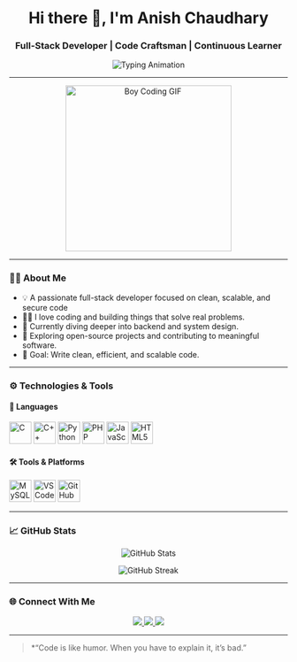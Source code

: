 <!-- GitHub Profile README -->

<h1 align="center">Hi there 👋, I'm Anish Chaudhary</h1>
<h3 align="center">Full-Stack Developer | Code Craftsman | Continuous Learner</h3>

<p align="center">
  <img src="https://readme-typing-svg.demolab.com?font=Fira+Code&size=22&pause=1000&color=36BCF7&center=true&width=480&lines=Turning+ideas+into+reality+with+code.;Building+scalable+solutions." alt="Typing Animation" />
</p>

---

<p align="center">
  <img src="https://media.giphy.com/media/qgQUggAC3Pfv687qPC/giphy.gif" width="300" alt="Boy Coding GIF" />
</p>

---

### 👨‍💻 About Me

- 💡 A passionate full-stack developer focused on clean, scalable, and secure code
- 👨‍💻 I love coding and building things that solve real problems.
- 🌱 Currently diving deeper into backend and system design.
- 🚀 Exploring open-source projects and contributing to meaningful software.
- 🎯 Goal: Write clean, efficient, and scalable code.
  
---

### ⚙️ Technologies & Tools

#### 🧪 Languages
<p>
  <img src="https://cdn.jsdelivr.net/gh/devicons/devicon/icons/c/c-original.svg" width="40" alt="C"/>
  <img src="https://cdn.jsdelivr.net/gh/devicons/devicon/icons/cplusplus/cplusplus-original.svg" width="40" alt="C++"/>
  <img src="https://cdn.jsdelivr.net/gh/devicons/devicon/icons/python/python-original.svg" width="40" alt="Python"/>
  <img src="https://cdn.jsdelivr.net/gh/devicons/devicon/icons/php/php-original.svg" width="40" alt="PHP"/>
  <img src="https://cdn.jsdelivr.net/gh/devicons/devicon/icons/javascript/javascript-original.svg" width="40" alt="JavaScript"/>
  <img src="https://cdn.jsdelivr.net/gh/devicons/devicon/icons/html5/html5-original.svg" width="40" alt="HTML5"/>
</p>

#### 🛠 Tools & Platforms
<p>
  <img src="https://cdn.jsdelivr.net/gh/devicons/devicon/icons/mysql/mysql-original.svg" width="40" alt="MySQL"/>
  <img src="https://cdn.jsdelivr.net/gh/devicons/devicon/icons/vscode/vscode-original.svg" width="40" alt="VS Code"/>
  <img src="https://cdn.jsdelivr.net/gh/devicons/devicon/icons/github/github-original.svg" width="40" alt="GitHub"/>
</p>

---

### 📈 GitHub Stats

<p align="center">
  <img src="https://github-readme-stats.vercel.app/api?username=your-github-username&show_icons=true&theme=tokyonight&hide_border=false" alt="GitHub Stats"/>
</p>

<p align="center">
  <img src="https://github-readme-streak-stats.herokuapp.com/?user=your-github-username&theme=tokyonight&hide_border=false" alt="GitHub Streak"/>
</p>

---

### 🌐 Connect With Me

<p align="center">
  <a href="https://github.com/your-github-username" target="_blank">
    <img src="https://img.shields.io/badge/GitHub-000000?style=for-the-badge&logo=github&logoColor=white"/>
  </a>
  <a href="https://linkedin.com/in/your-linkedin" target="_blank">
    <img src="https://img.shields.io/badge/LinkedIn-0077B5?style=for-the-badge&logo=linkedin&logoColor=white"/>
  </a>
  <a href="mailto:your-email@example.com">
    <img src="https://img.shields.io/badge/Email-D14836?style=for-the-badge&logo=gmail&logoColor=white"/>
  </a>
</p>

---

> *“Code is like humor. When you have to explain it, it’s bad.” 
